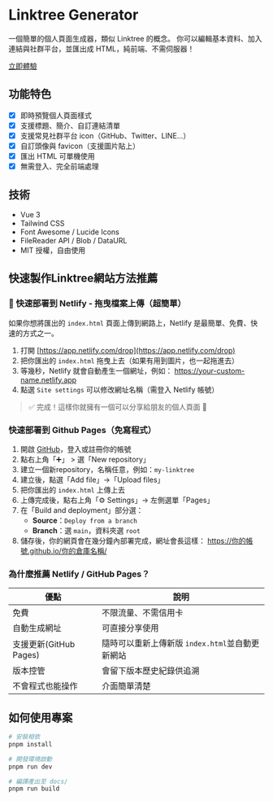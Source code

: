 # Linktree Generator

一個簡單的個人頁面生成器，類似 Linktree 的概念。
你可以編輯基本資料、加入連結與社群平台，並匯出成 HTML，純前端、不需伺服器！

[立即體驗](https://s414june.github.io/linktree-generator/)

## 功能特色

- [x] 即時預覽個人頁面樣式
- [x] 支援標題、簡介、自訂連結清單
- [x] 支援常見社群平台 icon（GitHub、Twitter、LINE...）
- [x] 自訂頭像與 favicon（支援圖片貼上）
- [x] 匯出 HTML 可單機使用
- [x] 無需登入、完全前端處理

## 技術

- Vue 3
- Tailwind CSS
- Font Awesome / Lucide Icons
- FileReader API / Blob / DataURL
- MIT 授權，自由使用

## 快速製作Linktree網站方法推薦

### 🚀 快速部署到 Netlify - 拖曳檔案上傳（超簡單）

如果你想將匯出的 `index.html` 頁面上傳到網路上，Netlify 是最簡單、免費、快速的方式之一。

1. 打開 [https://app.netlify.com/drop](https://app.netlify.com/drop)
2. 把你匯出的 `index.html` 拖曳上去（如果有用到圖片，也一起拖進去）
3. 等幾秒，Netlify 就會自動產生一個網址，例如：
https://your-custom-name.netlify.app
4. 點選 `Site settings` 可以修改網址名稱（需登入 Netlify 帳號）

> ✅ 完成！這樣你就擁有一個可以分享給朋友的個人頁面 🎉


### 快速部署到 Github Pages（免寫程式）

1. 開啟 [GitHub](https://github.com)，登入或註冊你的帳號
2. 點右上角「➕」 > 選「New repository」
3. 建立一個新repository，名稱任意，例如：`my-linktree`
4. 建立後，點選「Add file」→「Upload files」
5. 把你匯出的 `index.html` 上傳上去
6. 上傳完成後，點右上角「⚙️ Settings」→ 左側選單「Pages」
7. 在「Build and deployment」部分選：
   - **Source**：`Deploy from a branch`
   - **Branch**：選 `main`，資料夾選 `root`
8. 儲存後，你的網頁會在幾分鐘內部署完成，網址會長這樣：
https://你的帳號.github.io/你的倉庫名稱/

### 為什麼推薦 Netlify / GitHub Pages？

| 優點 | 說明 |
|------|------|
| 免費 | 不限流量、不需信用卡 |
| 自動生成網址 | 可直接分享使用 |
| 支援更新(GitHub Pages) | 隨時可以重新上傳新版 `index.html`並自動更新網站 |
| 版本控管 | 會留下版本歷史紀錄供追溯 |
| 不會程式也能操作 | 介面簡單清楚 |

## 如何使用專案

```bash
# 安裝相依
pnpm install

# 開發環境啟動
pnpm run dev

# 編譯產出至 docs/
pnpm run build
```
